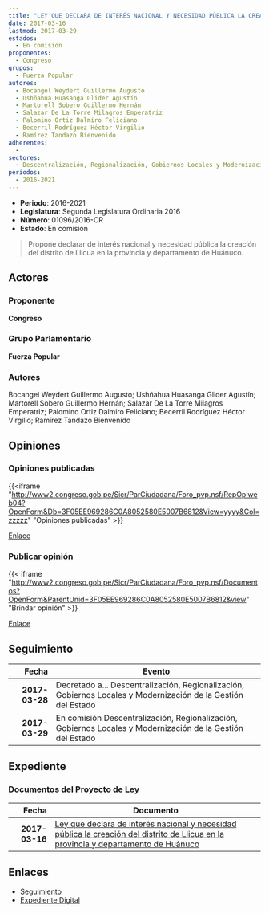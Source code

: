 ```yaml
---
title: "LEY QUE DECLARA DE INTERÉS NACIONAL Y NECESIDAD PÚBLICA LA CREACIÓN DEL DISTRITO DE LLICUA, EN LA PROVINCIA Y DEPARTAMENTO DE HUÁNUCO"
date: 2017-03-16
lastmod: 2017-03-29
estados: 
  - En comisión
proponentes: 
  - Congreso
grupos: 
  - Fuerza Popular
autores: 
  - Bocangel Weydert Guillermo Augusto
  - Ushñahua Huasanga Glider Agustín
  - Martorell Sobero Guillermo Hernán
  - Salazar De La Torre Milagros Emperatriz
  - Palomino Ortiz Dalmiro Feliciano
  - Becerril Rodríguez Héctor Virgilio
  - Ramírez Tandazo Bienvenido
adherentes: 
  - 
sectores: 
  - Descentralización, Regionalización, Gobiernos Locales y Modernización de la Gestión del Estado
periodos: 
  - 2016-2021
---
```


- **Periodo**: 2016-2021
- **Legislatura**: Segunda Legislatura Ordinaria 2016
- **Número**: 01096/2016-CR
- **Estado**: En comisión

> Propone declarar de interés nacional y necesidad pública la creación del distrito de Llicua en la provincia y departamento de Huánuco.


## Actores

### Proponente

**Congreso**

### Grupo Parlamentario

**Fuerza Popular**

### Autores

Bocangel Weydert Guillermo Augusto; Ushñahua Huasanga Glider Agustín; Martorell Sobero Guillermo Hernán; Salazar De La Torre Milagros Emperatriz; Palomino Ortiz Dalmiro Feliciano; Becerril Rodríguez Héctor Virgilio; Ramírez Tandazo Bienvenido


## Opiniones

### Opiniones publicadas

{{<iframe "http://www2.congreso.gob.pe/Sicr/ParCiudadana/Foro_pvp.nsf/RepOpiweb04?OpenForm&Db=3F05EE969286C0A8052580E5007B6812&View=yyyy&Col=zzzzz" "Opiniones publicadas" >}}

[Enlace](http://www2.congreso.gob.pe/Sicr/ParCiudadana/Foro_pvp.nsf/RepOpiweb04?OpenForm&Db=3F05EE969286C0A8052580E5007B6812&View=yyyy&Col=zzzzz)
### Publicar opinión

{{< iframe "http://www2.congreso.gob.pe/Sicr/ParCiudadana/Foro_pvp.nsf/Documentos?OpenForm&ParentUnid=3F05EE969286C0A8052580E5007B6812&view" "Brindar opinión" >}}

[Enlace](http://www2.congreso.gob.pe/Sicr/ParCiudadana/Foro_pvp.nsf/Documentos?OpenForm&ParentUnid=3F05EE969286C0A8052580E5007B6812&view)

## Seguimiento

| Fecha | Evento |
|------:|--------|
| **2017-03-28** | Decretado a... Descentralización, Regionalización, Gobiernos Locales y Modernización de la Gestión del Estado|
| **2017-03-29** | En comisión Descentralización, Regionalización, Gobiernos Locales y Modernización de la Gestión del Estado|


## Expediente


### Documentos del Proyecto de Ley

| Fecha | Documento |
|------:|--------|
| **2017-03-16** | [Ley que declara de interés nacional y necesidad pública la creación del distrito de Llicua en la provincia y departamento de Huánuco](http://www.leyes.congreso.gob.pe/Documentos/2016_2021/Proyectos_de_Ley_y_de_Resoluciones_Legislativas/PL0109620170316.D.pdf) |

## Enlaces 

- [Seguimiento](http://www2.congreso.gob.pe/Sicr/TraDocEstProc/CLProLey2016.nsf/f7fff46988ca05b1052578e100829cc7/cf680f7e3a3625a7052580e5007b2fed?OpenDocument)
- [Expediente Digital](http://www2.congreso.gob.pe/Sicr/TraDocEstProc/CLProLey2016.nsf/f7fff46988ca05b1052578e100829cc7/cf680f7e3a3625a7052580e5007b2fed?OpenDocument&Click=05257FB7005EB655.eb71d0cf91d8294e05256cdf006b5706/$Body/0.1C6C)
